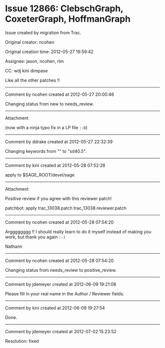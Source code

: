 # Issue 12866: ClebschGraph, CoxeterGraph, HoffmanGraph

Issue created by migration from Trac.

Original creator: ncohen

Original creation time: 2012-05-27 19:59:42

Assignee: jason, ncohen, rlm

CC:  wdj kini dimpase

Like all the other patches !!


---

Comment by ncohen created at 2012-05-27 20:00:46

Changing status from new to needs_review.


---

Attachment

(now with a ninja typo fix in a LP file `:-D`)


---

Comment by ddrake created at 2012-05-27 22:32:39

Changing keywords from "" to "sd40.5".


---

Comment by kini created at 2012-05-28 07:52:28

apply to $SAGE_ROOT/devel/sage


---

Attachment

Positive review if you agree with this reviewer patch!

patchbot: apply trac_13038.patch trac_13038.reviewer.patch


---

Comment by ncohen created at 2012-05-28 07:54:20

Argggggggg !! I should really learn to do it myself instead of making you work, but thank you again `:-)`

Nathann


---

Comment by ncohen created at 2012-05-28 07:54:20

Changing status from needs_review to positive_review.


---

Comment by jdemeyer created at 2012-06-09 19:21:08

Please fill in your real name in the Author / Reviewer fields.


---

Comment by kini created at 2012-06-09 19:27:54

Done.


---

Comment by jdemeyer created at 2012-07-02 15:23:52

Resolution: fixed
